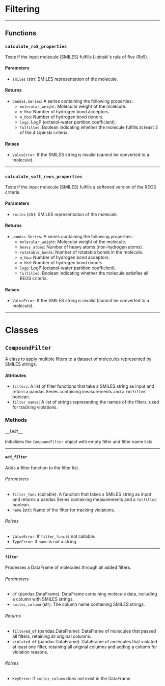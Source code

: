 # Filtering
---
## Functions
### `calculate_ro5_properties`

Tests if the input molecule (SMILES) fulfills Lipinski's rule of five (Ro5).

#### Parameters
- `smiles` (str): SMILES representation of the molecule.

#### Returns
- `pandas.Series`: A series containing the following properties:
    - `molecular_weight`: Molecular weight of the molecule.
    - `n_hba`: Number of hydrogen bond acceptors.
    - `n_hbd`: Number of hydrogen bond donors.
    - `logp`: LogP (octanol-water partition coefficient).
    - `fulfilled`: Boolean indicating whether the molecule fulfills at least 3 of the 4 Lipinski criteria.

#### Raises
- `ValueError`: If the SMILES string is invalid (cannot be converted to a molecule).

---

### `calculate_soft_reos_properties`

Tests if the input molecule (SMILES) fulfills a softened version of the REOS criteria.

#### Parameters
- `smiles` (str): SMILES representation of the molecule.

#### Returns
- `pandas.Series`: A series containing the following properties:
    - `molecular_weight`: Molecular weight of the molecule.
    - `heavy_atoms`: Number of heavy atoms (non-hydrogen atoms).
    - `rotatable_bonds`: Number of rotatable bonds in the molecule.
    - `n_hba`: Number of hydrogen bond acceptors.
    - `n_hbd`: Number of hydrogen bond donors.
    - `logp`: LogP (octanol-water partition coefficient).
    - `fulfilled`: Boolean indicating whether the molecule satisfies all REOS criteria.

#### Raises
- `ValueError`: If the SMILES string is invalid (cannot be converted to a molecule).

---
# Classes

## `CompoundFilter`

A class to apply multiple filters to a dataset of molecules represented by SMILES strings.

#### Attributes
- `filters`: A list of filter functions that take a SMILES string as input and return a pandas Series containing measurements and a `fulfilled` boolean.
- `filter_names`: A list of strings representing the names of the filters, used for tracking violations.

### Methods

#### `__init__`

Initializes the `CompoundFilter` object with empty filter and filter name lists.

---

#### `add_filter`

Adds a filter function to the filter list.

###### Parameters
- `filter_func` (callable): A function that takes a SMILES string as input and returns a pandas Series containing measurements and a `fulfilled` boolean.
- `name` (str): Name of the filter for tracking violations.

###### Raises
- `ValueError`: If `filter_func` is not callable.
- `TypeError`: If `name` is not a string.

---

#### `filter`

Processes a DataFrame of molecules through all added filters.

###### Parameters
- `df` (pandas.DataFrame): DataFrame containing molecule data, including a column with SMILES strings.
- `smiles_column` (str): The column name containing SMILES strings.

###### Returns
- `filtered_df` (pandas.DataFrame): DataFrame of molecules that passed all filters, retaining all original columns.
- `violated_df` (pandas.DataFrame): DataFrame of molecules that violated at least one filter, retaining all original columns and adding a column for violation reasons.

###### Raises
- `KeyError`: If `smiles_column` does not exist in the DataFrame.